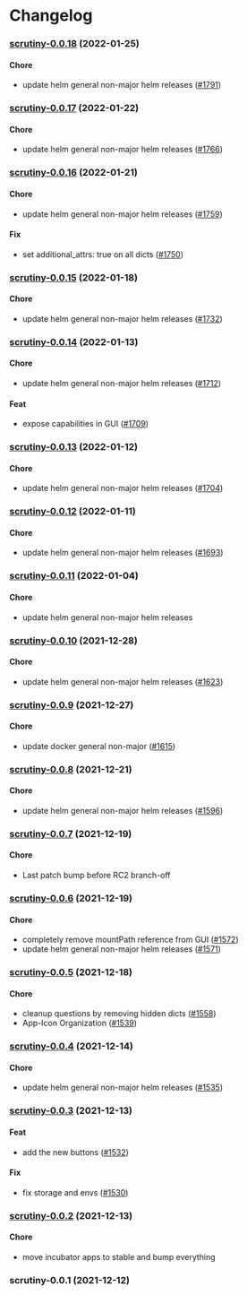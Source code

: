 # Changelog<br>


<a name="scrutiny-0.0.18"></a>
### [scrutiny-0.0.18](https://github.com/truecharts/apps/compare/scrutiny-0.0.17...scrutiny-0.0.18) (2022-01-25)

#### Chore

* update helm general non-major helm releases ([#1791](https://github.com/truecharts/apps/issues/1791))



<a name="scrutiny-0.0.17"></a>
### [scrutiny-0.0.17](https://github.com/truecharts/apps/compare/scrutiny-0.0.16...scrutiny-0.0.17) (2022-01-22)

#### Chore

* update helm general non-major helm releases ([#1766](https://github.com/truecharts/apps/issues/1766))



<a name="scrutiny-0.0.16"></a>
### [scrutiny-0.0.16](https://github.com/truecharts/apps/compare/scrutiny-0.0.15...scrutiny-0.0.16) (2022-01-21)

#### Chore

* update helm general non-major helm releases ([#1759](https://github.com/truecharts/apps/issues/1759))

#### Fix

* set additional_attrs: true on all dicts ([#1750](https://github.com/truecharts/apps/issues/1750))



<a name="scrutiny-0.0.15"></a>
### [scrutiny-0.0.15](https://github.com/truecharts/apps/compare/scrutiny-0.0.14...scrutiny-0.0.15) (2022-01-18)

#### Chore

* update helm general non-major helm releases ([#1732](https://github.com/truecharts/apps/issues/1732))



<a name="scrutiny-0.0.14"></a>
### [scrutiny-0.0.14](https://github.com/truecharts/apps/compare/scrutiny-0.0.13...scrutiny-0.0.14) (2022-01-13)

#### Chore

* update helm general non-major helm releases ([#1712](https://github.com/truecharts/apps/issues/1712))

#### Feat

* expose capabilities in GUI ([#1709](https://github.com/truecharts/apps/issues/1709))



<a name="scrutiny-0.0.13"></a>
### [scrutiny-0.0.13](https://github.com/truecharts/apps/compare/scrutiny-0.0.12...scrutiny-0.0.13) (2022-01-12)

#### Chore

* update helm general non-major helm releases ([#1704](https://github.com/truecharts/apps/issues/1704))



<a name="scrutiny-0.0.12"></a>
### [scrutiny-0.0.12](https://github.com/truecharts/apps/compare/scrutiny-0.0.11...scrutiny-0.0.12) (2022-01-11)

#### Chore

* update helm general non-major helm releases ([#1693](https://github.com/truecharts/apps/issues/1693))



<a name="scrutiny-0.0.11"></a>
### [scrutiny-0.0.11](https://github.com/truecharts/apps/compare/scrutiny-0.0.10...scrutiny-0.0.11) (2022-01-04)

#### Chore

* update helm general non-major helm releases



<a name="scrutiny-0.0.10"></a>
### [scrutiny-0.0.10](https://github.com/truecharts/apps/compare/scrutiny-0.0.9...scrutiny-0.0.10) (2021-12-28)

#### Chore

* update helm general non-major helm releases ([#1623](https://github.com/truecharts/apps/issues/1623))



<a name="scrutiny-0.0.9"></a>
### [scrutiny-0.0.9](https://github.com/truecharts/apps/compare/scrutiny-0.0.8...scrutiny-0.0.9) (2021-12-27)

#### Chore

* update docker general non-major ([#1615](https://github.com/truecharts/apps/issues/1615))



<a name="scrutiny-0.0.8"></a>
### [scrutiny-0.0.8](https://github.com/truecharts/apps/compare/scrutiny-0.0.7...scrutiny-0.0.8) (2021-12-21)

#### Chore

* update helm general non-major helm releases ([#1596](https://github.com/truecharts/apps/issues/1596))



<a name="scrutiny-0.0.7"></a>
### [scrutiny-0.0.7](https://github.com/truecharts/apps/compare/scrutiny-0.0.6...scrutiny-0.0.7) (2021-12-19)

#### Chore

* Last patch bump before RC2 branch-off



<a name="scrutiny-0.0.6"></a>
### [scrutiny-0.0.6](https://github.com/truecharts/apps/compare/scrutiny-0.0.5...scrutiny-0.0.6) (2021-12-19)

#### Chore

* completely remove mountPath reference from GUI ([#1572](https://github.com/truecharts/apps/issues/1572))
* update helm general non-major helm releases ([#1571](https://github.com/truecharts/apps/issues/1571))



<a name="scrutiny-0.0.5"></a>
### [scrutiny-0.0.5](https://github.com/truecharts/apps/compare/scrutiny-0.0.4...scrutiny-0.0.5) (2021-12-18)

#### Chore

* cleanup questions by removing hidden dicts ([#1558](https://github.com/truecharts/apps/issues/1558))
* App-Icon Organization ([#1539](https://github.com/truecharts/apps/issues/1539))



<a name="scrutiny-0.0.4"></a>
### [scrutiny-0.0.4](https://github.com/truecharts/apps/compare/scrutiny-0.0.3...scrutiny-0.0.4) (2021-12-14)

#### Chore

* update helm general non-major helm releases ([#1535](https://github.com/truecharts/apps/issues/1535))



<a name="scrutiny-0.0.3"></a>
### [scrutiny-0.0.3](https://github.com/truecharts/apps/compare/scrutiny-0.0.2...scrutiny-0.0.3) (2021-12-13)

#### Feat

* add the new buttons ([#1532](https://github.com/truecharts/apps/issues/1532))

#### Fix

* fix storage and envs ([#1530](https://github.com/truecharts/apps/issues/1530))



<a name="scrutiny-0.0.2"></a>
### [scrutiny-0.0.2](https://github.com/truecharts/apps/compare/scrutiny-0.0.1...scrutiny-0.0.2) (2021-12-13)

#### Chore

* move incubator apps to stable and bump everything



<a name="scrutiny-0.0.1"></a>
### scrutiny-0.0.1 (2021-12-12)
